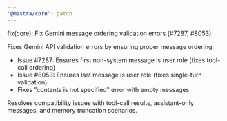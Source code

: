 ```yaml
---
'@mastra/core': patch
---
```


fix(core): Fix Gemini message ordering validation errors (#7287, #8053)

Fixes Gemini API validation errors by ensuring proper message ordering:
- Issue #7287: Ensures first non-system message is user role (fixes tool-call ordering)
- Issue #8053: Ensures last message is user role (fixes single-turn validation)
- Fixes "contents is not specified" error with empty messages

Resolves compatibility issues with tool-call results, assistant-only messages, and memory truncation scenarios.
